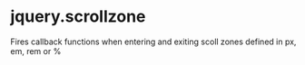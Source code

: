 jquery.scrollzone
=================

Fires callback functions when entering and exiting scoll zones defined in px, em, rem or %
